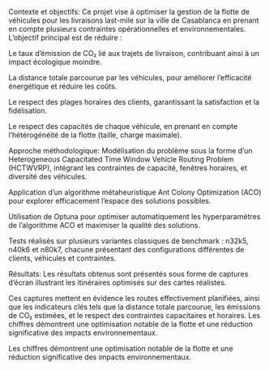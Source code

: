 Contexte et objectifs:
Ce projet vise à optimiser la gestion de la flotte de véhicules pour les livraisons last-mile sur la ville de Casablanca en prenant en compte plusieurs contraintes opérationnelles et environnementales. L’objectif principal est de réduire :

Le taux d’émission de CO₂ lié aux trajets de livraison, contribuant ainsi à un impact écologique moindre.

La distance totale parcourue par les véhicules, pour améliorer l’efficacité énergétique et réduire les coûts.

Le respect des plages horaires des clients, garantissant la satisfaction et la fidélisation.

Le respect des capacités de chaque véhicule, en prenant en compte l’hétérogénéité de la flotte (taille, charge maximale).

Approche méthodologique:
Modélisation du problème sous la forme d’un Heterogeneous Capacitated Time Window Vehicle Routing Problem (HCTWVRP), intégrant les contraintes de capacité, fenêtres horaires, et diversité des véhicules.

Application d’un algorithme métaheuristique Ant Colony Optimization (ACO) pour explorer efficacement l’espace des solutions possibles.

Utilisation de Optuna pour optimiser automatiquement les hyperparamètres de l’algorithme ACO et maximiser la qualité des solutions.

Tests réalisés sur plusieurs variantes classiques de benchmark : n32k5, n40k6 et n80k7, chacune présentant des configurations différentes de clients, véhicules et contraintes.

Résultats:
Les résultats obtenus sont présentés sous forme de captures d’écran illustrant les itinéraires optimisés sur des cartes réalistes.

Ces captures mettent en évidence les routes effectivement planifiées, ainsi que les indicateurs clés tels que la distance totale parcourue, les émissions de CO₂ estimées, et le respect des contraintes capacitaires et horaires.
Les chiffres démontrent une optimisation notable de la flotte et une réduction significative des impacts environnementaux.






Les chiffres démontrent une optimisation notable de la flotte et une réduction significative des impacts environnementaux.
